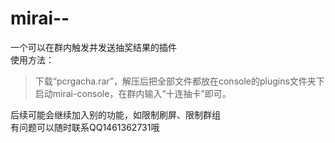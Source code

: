 # mirai--
一个可以在群内触发并发送抽奖结果的插件  
使用方法：
>下载“pcrgacha.rar”，解压后把全部文件都放在console的plugins文件夹下  
>启动mirai-console，在群内输入“十连抽卡”即可。

后续可能会继续加入别的功能，如限制刷屏、限制群组  
有问题可以随时联系QQ1461362731哦
